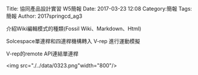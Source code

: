 Title: 協同產品設計實習   W5簡報
Date: 2017-03-23 12:08
Category:簡報
Tags:簡報
Author: 2017springcd_ag3



<!-- PELICAN_END_SUMMARY -->


介紹Wiki編輯模式的種類(Fossil Wiki、Markdown、Html)

Solcespace單連桿和四連桿機構轉入 V-rep 進行運動模擬

V-rep的remote API連結單連桿



<img src="./../data/0323.png"width="800"/>




